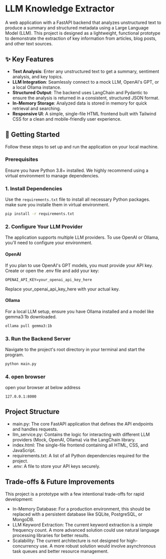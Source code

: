 # LLM Knowledge Extractor

A web application with a FastAPI backend that analyzes unstructured text to produce a summary and structured metadata using a Large Language Model (LLM). This project is designed as a lightweight, functional prototype to demonstrate the extraction of key information from articles, blog posts, and other text sources.

## ✨ Key Features

- **Text Analysis**: Enter any unstructured text to get a summary, sentiment analysis, and key topics.
- **LLM Integration**: Seamlessly connect to a mock LLM, OpenAI's GPT, or a local Ollama instance.
- **Structured Output**: The backend uses LangChain and Pydantic to ensure the analysis is returned in a consistent, structured JSON format.
- **In-Memory Storage**: Analyzed data is stored in memory for quick retrieval and searching.
- **Responsive UI**: A simple, single-file HTML frontend built with Tailwind CSS for a clean and mobile-friendly user experience.

## 🚀 Getting Started

Follow these steps to set up and run the application on your local machine.

### Prerequisites

Ensure you have Python 3.8+ installed. We highly recommend using a virtual environment to manage dependencies.

### 1. Install Dependencies

Use the `requirements.txt` file to install all necessary Python packages. make sure you installe them in virtual environment.

```bash
pip install -r requirements.txt
```

### 2. Configure Your LLM Provider

The application supports multiple LLM providers. To use OpenAI or Ollama, you'll need to configure your environment.

#### OpenAI

If you plan to use OpenAI's GPT models, you must provide your API key. Create or open the .env file and add your key:

```text
OPENAI_API_KEY=your_openai_api_key_here
```

Replace your_openai_api_key_here with your actual key.

#### Ollama

For a local LLM setup, ensure you have Ollama installed and a model like gemma3:1b downloaded.

```bash
ollama pull gemma3:1b
```

### 3. Run the Backend Server

Navigate to the project's root directory in your terminal and start the program.

```Python
python main.py
```

### 4. open browser

open your browser at below address

```text
127.0.0.1:8000
```

## Project Structure

- main.py: The core FastAPI application that defines the API endpoints and handles requests.
- llm_service.py: Contains the logic for interacting with different LLM providers (Mock, OpenAI, Ollama) via the LangChain library.
- index.html: The single-file frontend containing all HTML, CSS, and JavaScript.
- requirements.txt: A list of all Python dependencies required for the project.
- .env: A file to store your API keys securely.

## Trade-offs & Future Improvements

This project is a prototype with a few intentional trade-offs for rapid development:

- In-Memory Database: For a production environment, this should be replaced with a persistent database like SQLite, PostgreSQL, or MongoDB.
- LLM Keyword Extraction: The current keyword extraction is a simple frequency count. A more advanced solution could use natural language processing libraries for better results.
- Scalability: The current architecture is not designed for high-concurrency use. A more robust solution would involve asynchronous task queues and better resource management.
